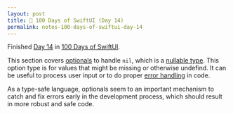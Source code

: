 ```yaml
---
layout: post
title: 📔 100 Days of SwiftUI (Day 14)
permalink: notes-100-days-of-swiftui-day-14
---
```


Finished [Day 14](https://www.hackingwithswift.com/100/swiftui/14) in [100 Days of SwiftUI](https://www.hackingwithswift.com/100/swiftui).

This section covers [optionals](https://developer.apple.com/documentation/swift/optional) to handle `nil`, which is a [nullable type](https://en.wikipedia.org/wiki/Nullable_type). This option type is for values that might be missing or otherwise undefind. It can be useful to process user input or to do proper [error handling](https://en.wikipedia.org/wiki/Exception_handling) in code.

As a type-safe language, optionals seem to an important mechanism to catch and fix errors early in the development process, which should result in more robust and safe code.
